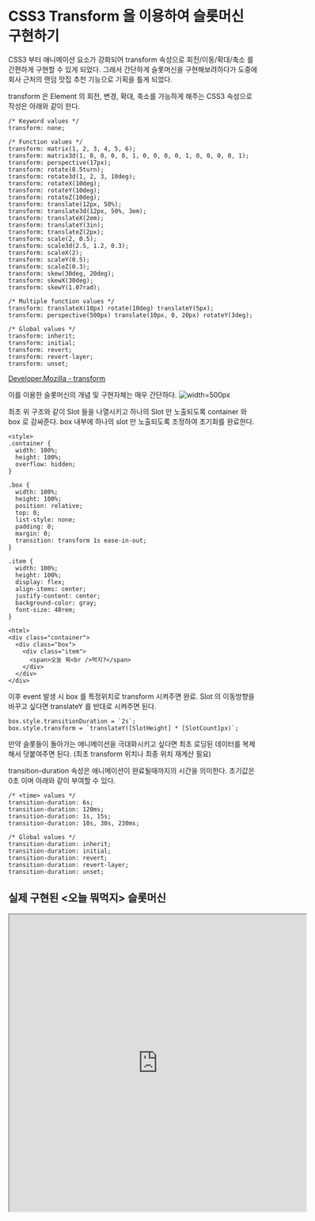 # CSS3 Transform 을 이용하여 슬롯머신 구현하기

CSS3 부터 애니메이션 요소가 강화되어 transform 속성으로 회전/이동/확대/축소 를 간편하게 구현할 수 있게 되었다.
그래서 간단하게 슬롯머신을 구현해보려하다가 도중에 회사 근처의 랜덤 맛집 추천 기능으로 기획을 틀게 되었다.

transform 은 Element 의 회전, 변경, 확대, 축소를 가능하게 해주는 CSS3 속성으로 작성은 아래와 같이 한다.
```
/* Keyword values */
transform: none;

/* Function values */
transform: matrix(1, 2, 3, 4, 5, 6);
transform: matrix3d(1, 0, 0, 0, 0, 1, 0, 0, 0, 0, 1, 0, 0, 0, 0, 1);
transform: perspective(17px);
transform: rotate(0.5turn);
transform: rotate3d(1, 2, 3, 10deg);
transform: rotateX(10deg);
transform: rotateY(10deg);
transform: rotateZ(10deg);
transform: translate(12px, 50%);
transform: translate3d(12px, 50%, 3em);
transform: translateX(2em);
transform: translateY(3in);
transform: translateZ(2px);
transform: scale(2, 0.5);
transform: scale3d(2.5, 1.2, 0.3);
transform: scaleX(2);
transform: scaleY(0.5);
transform: scaleZ(0.3);
transform: skew(30deg, 20deg);
transform: skewX(30deg);
transform: skewY(1.07rad);

/* Multiple function values */
transform: translateX(10px) rotate(10deg) translateY(5px);
transform: perspective(500px) translate(10px, 0, 20px) rotateY(3deg);

/* Global values */
transform: inherit;
transform: initial;
transform: revert;
transform: revert-layer;
transform: unset;
```

[Developer.Mozilla - transform](https://developer.mozilla.org/en-US/docs/Web/CSS/transform)

이를 이용한 슬롯머신의 개념 및 구현자체는 매우 간단하다.
![width=500px](http://static.devnology.co.kr/files/posts/slotMachine/html_structure.png)

최초 위 구조와 같이 Slot 들을 나열시키고 하나의 Slot 만 노출되도록 container 와 box 로 감싸준다.
box 내부에 하나의 slot 만 노출되도록 조정하여 초기화를 완료한다.

```
<style>
.container {
  width: 100%;
  height: 100%;
  overflow: hidden;
}

.box {
  width: 100%;
  height: 100%;
  position: relative;
  top: 0;
  list-style: none;
  padding: 0;
  margin: 0;
  transition: transform 1s ease-in-out;
}

.item {
  width: 100%;
  height: 100%;
  display: flex;
  align-items: center;
  justify-content: center;
  background-color: gray;
  font-size: 40rem;
}

<html>
<div class="container">
  <div class="box">
    <div class="item">
      <span>오늘 뭐<br />먹지?</span>
    </div>
  </div>
</div>

```

이후 event 발생 시 box 를 특정위치로 transform 시켜주면 완료.
Slot 의 이동방향을 바꾸고 싶다면 translateY 를 반대로 시켜주면 된다.
```
box.style.transitionDuration = `2s`;
box.style.transform = `translateY([SlotHeight] * [SlotCount]px)`;
```

만약 슬롯들이 돌아가는 애니메이션을 극대화시키고 싶다면 최초 로딩된 데이터를 복제해서 덧붙여주면 된다.
(최초 transform 위치나 최종 위치 재계산 필요)

transition-duration 속성은 애니메이션이 완료될때까지의 시간을 의미한다.
초기값은 0초 이며 아래와 같이 부여할 수 있다.
```
/* <time> values */
transition-duration: 6s;
transition-duration: 120ms;
transition-duration: 1s, 15s;
transition-duration: 10s, 30s, 230ms;

/* Global values */
transition-duration: inherit;
transition-duration: initial;
transition-duration: revert;
transition-duration: revert-layer;
transition-duration: unset;
```

## 실제 구현된 <오늘 뭐먹지> 슬롯머신
<iframe style="width: 600px; height: 600px;" src="http://static.devnology.co.kr/files/apps/whatToEatToday2/index.html" class="sc-cxabCf iuXnLX"></iframe>